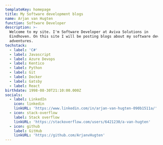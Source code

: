 ```yaml
---
templateKey: homepage
title: My Software development blogs
name: Arjan van Hugten
function: Software Developer
description: >-
  Welcome to my site. I'm Software Developer at Aviva Solutions in
  Eindhoven. On this site I will be posting blogs about my software development
  adventures.
techstack:
  - label: 'C#'
  - label: Javascript
  - label: Azure Devops
  - label: Kentico
  - label: Python
  - label: Git
  - label: Docker
  - label: Gatsby
  - label: React
birthdate: 1998-08-30T21:10:00.000Z
socials:
  - label: LinkedIn
    icon: linkedin
    linkURL: 'https://www.linkedin.com/in/arjan-van-hugten-090b1511a/'
  - icon: stack-overflow
    label: Stack overflow
    linkURL: 'https://stackoverflow.com/users/6421230/a-van-hugten'
  - icon: github
    label: GitHub
    linkURL: 'https://github.com/ArjanvHugten'
---
```

